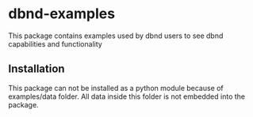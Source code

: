 # dbnd-examples

This package contains examples used by dbnd users to see dbnd capabilities and functionality


## Installation
This package can not be installed as a python module because of examples/data folder.
All data inside this folder is not embedded into the package.
